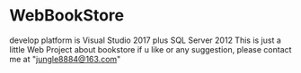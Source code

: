 # WebBookStore
develop platform is Visual Studio 2017 plus SQL Server 2012
This is just a little Web Project about bookstore
if u like or any suggestion, please contact me at "jungle8884@163.com"
